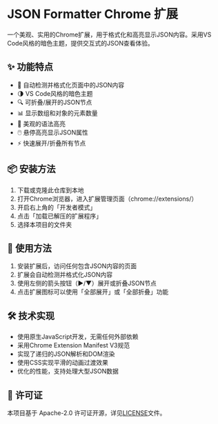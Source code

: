 # JSON Formatter Chrome 扩展

一个美观、实用的Chrome扩展，用于格式化和高亮显示JSON内容。采用VS Code风格的暗色主题，提供交互式的JSON查看体验。

## ✨ 功能特点

- 🎨 自动检测并格式化页面中的JSON内容
- 🌗 VS Code风格的暗色主题
- 🔍 可折叠/展开的JSON节点
- 📊 显示数组和对象的元素数量
- 💅 美观的语法高亮
- 🖱️ 悬停高亮显示JSON属性
- ⚡ 快速展开/折叠所有节点

## 📦 安装方法

1. 下载或克隆此仓库到本地
2. 打开Chrome浏览器，进入扩展管理页面（chrome://extensions/）
3. 开启右上角的「开发者模式」
4. 点击「加载已解压的扩展程序」
5. 选择本项目的文件夹

## 🚀 使用方法

1. 安装扩展后，访问任何包含JSON内容的页面
2. 扩展会自动检测并格式化JSON内容
3. 使用左侧的箭头按钮（▶/▼）展开或折叠JSON节点
4. 点击扩展图标可以使用「全部展开」或「全部折叠」功能

## 🛠️ 技术实现

- 使用原生JavaScript开发，无需任何外部依赖
- 采用Chrome Extension Manifest V3规范
- 实现了递归的JSON解析和DOM渲染
- 使用CSS实现平滑的动画过渡效果
- 优化的性能，支持处理大型JSON数据

## 📄 许可证

本项目基于 Apache-2.0 许可证开源，详见[LICENSE](LICENSE)文件。